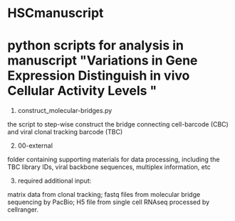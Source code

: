 # HSCmanuscript
# python scripts for analysis in manuscript "Variations in Gene Expression Distinguish in vivo Cellular Activity Levels "


1. construct_molecular-bridges.py

  the script to step-wise construct the bridge connecting cell-barcode (CBC) and viral clonal tracking barcode (TBC)


2. 00-external

  folder containing supporting materials for data processing, including the TBC library IDs, viral backbone sequences, multiplex information, etc


3. required additional input:

  matrix data from clonal tracking;
  fastq files from molecular bridge sequencing by PacBio;
  H5 file from single cell RNAseq processed by cellranger.
